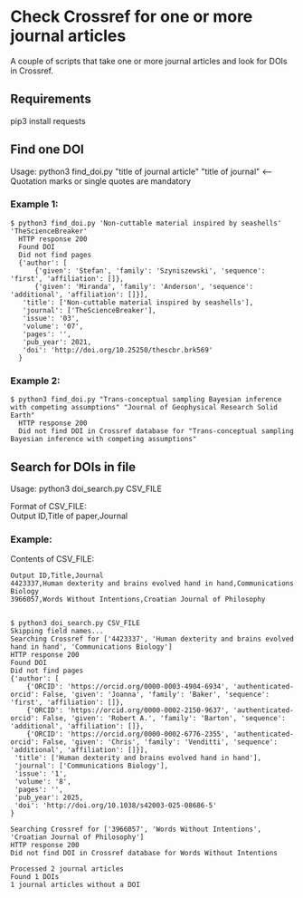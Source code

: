 # Check Crossref for one or more journal articles

A couple of scripts that take one or more journal articles and look for DOIs in Crossref.

## Requirements
pip3 install requests

## Find one DOI
Usage:  python3 find_doi.py "title of journal article" "title of journal"   <-- Quotation marks or single quotes are mandatory

### Example 1:
    $ python3 find_doi.py 'Non-cuttable material inspired by seashells' 'TheScienceBreaker'  
      HTTP response 200  
      Found DOI  
      Did not find pages  
      {'author': [
          {'given': 'Stefan', 'family': 'Szyniszewski', 'sequence': 'first', 'affiliation': []},
          {'given': 'Miranda', 'family': 'Anderson', 'sequence': 'additional', 'affiliation': []}],
       'title': ['Non-cuttable material inspired by seashells'],
       'journal': ['TheScienceBreaker'],
       'issue': '03',
       'volume': '07',
       'pages': '',
       'pub_year': 2021,
       'doi': 'http://doi.org/10.25250/thescbr.brk569'
      }

### Example 2:
    $ python3 find_doi.py "Trans-conceptual sampling Bayesian inference with competing assumptions" "Journal of Geophysical Research Solid Earth"  
      HTTP response 200  
      Did not find DOI in Crossref database for "Trans-conceptual sampling Bayesian inference with competing assumptions"  

## Search for DOIs in file
Usage:  python3 doi_search.py CSV_FILE  

Format of CSV_FILE:  
Output ID,Title of paper,Journal  

### Example:  
Contents of CSV_FILE:  

    Output ID,Title,Journal                                                                                              
    4423337,Human dexterity and brains evolved hand in hand,Communications Biology  
    3966057,Words Without Intentions,Croatian Journal of Philosophy  


    $ python3 doi_search.py CSV_FILE  
    Skipping field names...  
    Searching Crossref for ['4423337', 'Human dexterity and brains evolved hand in hand', 'Communications Biology']  
    HTTP response 200  
    Found DOI  
    Did not find pages  
    {'author': [  
        {'ORCID': 'https://orcid.org/0000-0003-4904-6934', 'authenticated-orcid': False, 'given': 'Joanna', 'family': 'Baker', 'sequence': 'first', 'affiliation': []},  
        {'ORCID': 'https://orcid.org/0000-0002-2150-9637', 'authenticated-orcid': False, 'given': 'Robert A.', 'family': 'Barton', 'sequence': 'additional', 'affiliation': []},  
        {'ORCID': 'https://orcid.org/0000-0002-6776-2355', 'authenticated-orcid': False, 'given': 'Chris', 'family': 'Venditti', 'sequence':  'additional', 'affiliation': []}],  
     'title': ['Human dexterity and brains evolved hand in hand'],  
     'journal': ['Communications Biology'],  
     'issue': '1',  
     'volume': '8',  
     'pages': '',  
     'pub_year': 2025,  
     'doi': 'http://doi.org/10.1038/s42003-025-08686-5' 
    }  

    Searching Crossref for ['3966057', 'Words Without Intentions', 'Croatian Journal of Philosophy']  
    HTTP response 200  
    Did not find DOI in Crossref database for Words Without Intentions  

    Processed 2 journal articles  
    Found 1 DOIs  
    1 journal articles without a DOI  




